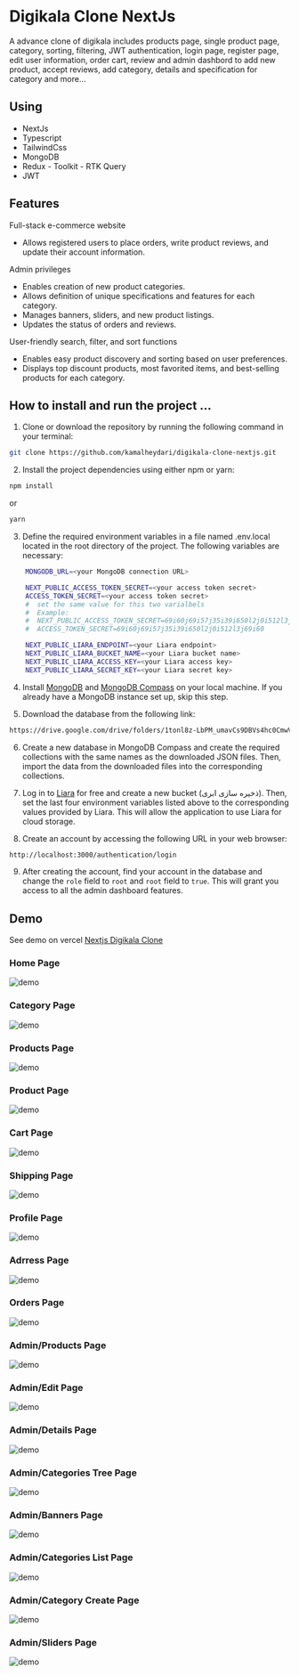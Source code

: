 # Digikala Clone NextJs

A advance clone of digikala includes products page, single product page, category, sorting, filtering, JWT authentication, login page, register page, edit user information, order cart, review and admin dashbord to add new product, accept reviews, add category, details and specification for category and more...

## Using

- NextJs
- Typescript
- TailwindCss
- MongoDB
- Redux - Toolkit - RTK Query
- JWT

## Features
Full-stack e-commerce website
- Allows registered users to place orders, write product reviews, and update their account information.

Admin privileges
- Enables creation of new product categories.
- Allows definition of unique specifications and features for each category.
- Manages banners, sliders, and new product listings.
- Updates the status of orders and reviews.

User-friendly search, filter, and sort functions
- Enables easy product discovery and sorting based on user preferences.
- Displays top discount products, most favorited items, and best-selling products for each category.

## How to install and run the project ...

1. Clone or download the repository by running the following command in your terminal:

```bash
git clone https://github.com/kamalheydari/digikala-clone-nextjs.git
```

2. Install the project dependencies using either npm or yarn:

```bash
npm install
```
or
```bash
yarn 
```

3. Define the required environment variables in a file named .env.local located in the root directory of the project. The following variables are necessary:
```bash
    MONGODB_URL=<your MongoDB connection URL>

    NEXT_PUBLIC_ACCESS_TOKEN_SECRET=<your access token secret>
    ACCESS_TOKEN_SECRET=<your access token secret>
    #  set the same value for this two varialbels
    #  Example:
    #  NEXT_PUBLIC_ACCESS_TOKEN_SECRET=69i60j69i57j35i39i650l2j0i512l3j69i60
    #  ACCESS_TOKEN_SECRET=69i60j69i57j35i39i650l2j0i512l3j69i60

    NEXT_PUBLIC_LIARA_ENDPOINT=<your Liara endpoint>
    NEXT_PUBLIC_LIARA_BUCKET_NAME=<your Liara bucket name>
    NEXT_PUBLIC_LIARA_ACCESS_KEY=<your Liara access key>
    NEXT_PUBLIC_LIARA_SECRET_KEY=<your Liara secret key>

```

4. Install [MongoDB](https://www.mongodb.com/try/download/community-kubernetes-operator) and [MongoDB Compass](https://www.mongodb.com/products/compass) on your local machine. If you already have a MongoDB instance set up, skip this step.

5. Download the database from the following link:
```bash
https://drive.google.com/drive/folders/1tonl8z-LbPM_umavCs9DBVs4hc0CmwVd?usp=sharing
```

6. Create a new database in MongoDB Compass and create the required collections with the same names as the downloaded JSON files. Then, import the data from the downloaded files into the corresponding collections.

7. Log in to [Liara](https://liara.ir/) for free and create a new bucket (ذخیره سازی ابری). Then, set the last four environment variables listed above to the corresponding values provided by Liara. This will allow the application to use Liara for cloud storage.

8. Create an account by accessing the following URL in your web browser:
```bash
http://localhost:3000/authentication/login
```

9. After creating the account, find your account in the database and change the `role` field to `root` and `root` field to `true`. This will grant you access to all the admin dashboard features.

## Demo

See demo on vercel
[Nextjs Digikala Clone](https://digikala-clone-nextjs-p.vercel.app/)

### Home Page

![demo](https://digikala-clone-heydari-db.storage.iran.liara.space/digikala-demo/demo_01.png)

### Category Page

![demo](https://digikala-clone-heydari-db.storage.iran.liara.space/digikala-demo/demo_02.png)

### Products Page

![demo](https://digikala-clone-heydari-db.storage.iran.liara.space/digikala-demo/demo_03.png)

### Product Page

![demo](https://digikala-clone-heydari-db.storage.iran.liara.space/digikala-demo/demo_04.png)

### Cart Page

![demo](https://digikala-clone-heydari-db.storage.iran.liara.space/digikala-demo/demo_05.png)

### Shipping Page

![demo](https://digikala-clone-heydari-db.storage.iran.liara.space/digikala-demo/demo_06.png)

### Profile Page

![demo](https://digikala-clone-heydari-db.storage.iran.liara.space/digikala-demo/demo_07.png)

### Adrress Page

![demo](https://digikala-clone-heydari-db.storage.iran.liara.space/digikala-demo/demo_08.png)

### Orders Page

![demo](https://digikala-clone-heydari-db.storage.iran.liara.space/digikala-demo/demo_09.png)

### Admin/Products Page

![demo](https://digikala-clone-heydari-db.storage.iran.liara.space/digikala-demo/demo_10.png)

### Admin/Edit Page

![demo](https://digikala-clone-heydari-db.storage.iran.liara.space/digikala-demo/demo_11.png)

### Admin/Details Page

![demo](https://digikala-clone-heydari-db.storage.iran.liara.space/digikala-demo/demo_12.png)

### Admin/Categories Tree Page

![demo](https://digikala-clone-heydari-db.storage.iran.liara.space/digikala-demo/demo_13.png)

### Admin/Banners Page

![demo](https://digikala-clone-heydari-db.storage.iran.liara.space/digikala-demo/demo_14.png)

### Admin/Categories List Page

![demo](https://digikala-clone-heydari-db.storage.iran.liara.space/digikala-demo/demo_15.png)

### Admin/Category Create Page

![demo](https://digikala-clone-heydari-db.storage.iran.liara.space/digikala-demo/demo_16.png)

### Admin/Sliders Page

![demo](https://digikala-clone-heydari-db.storage.iran.liara.space/digikala-demo/demo_17.png)
